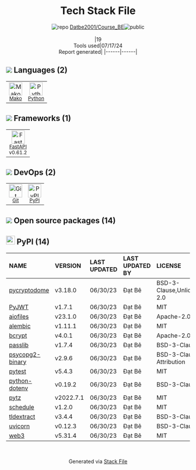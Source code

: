 <!--
&lt;--- Readme.md Snippet without images Start ---&gt;
## Tech Stack
Datbe2001/Course_BE is built on the following main stack:

- [Mako](https://github.com/zzzeek/mako) – Templating Languages & Extensions
- [Python](https://www.python.org) – Languages
- [FastAPI](https://fastapi.tiangolo.com/) – Microframeworks (Backend)

Full tech stack [here](/techstack.md)

&lt;--- Readme.md Snippet without images End ---&gt;

&lt;--- Readme.md Snippet with images Start ---&gt;
## Tech Stack
Datbe2001/Course_BE is built on the following main stack:

- <img width='25' height='25' src='https://img.stackshare.io/service/3583/default_43e3ee00dcc48a40f6fcba33551e4f5a99a10537.png' alt='Mako'/> [Mako](https://github.com/zzzeek/mako) – Templating Languages & Extensions
- <img width='25' height='25' src='https://img.stackshare.io/service/993/pUBY5pVj.png' alt='Python'/> [Python](https://www.python.org) – Languages
- <img width='25' height='25' src='https://img.stackshare.io/service/25014/default_f6ff39141b468e832d1bc59fc98a060df604d44d.png' alt='FastAPI'/> [FastAPI](https://fastapi.tiangolo.com/) – Microframeworks (Backend)

Full tech stack [here](/techstack.md)

&lt;--- Readme.md Snippet with images End ---&gt;
-->
<div align="center">

# Tech Stack File
![](https://img.stackshare.io/repo.svg "repo") [Datbe2001/Course_BE](https://github.com/Datbe2001/Course_BE)![](https://img.stackshare.io/public_badge.svg "public")
<br/><br/>
|19<br/>Tools used|07/17/24 <br/>Report generated|
|------|------|
</div>

## <img src='https://img.stackshare.io/languages.svg'/> Languages (2)
<table><tr>
  <td align='center'>
  <img width='36' height='36' src='https://img.stackshare.io/service/3583/default_43e3ee00dcc48a40f6fcba33551e4f5a99a10537.png' alt='Mako'>
  <br>
  <sub><a href="https://github.com/zzzeek/mako">Mako</a></sub>
  <br>
  <sub></sub>
</td>

<td align='center'>
  <img width='36' height='36' src='https://img.stackshare.io/service/993/pUBY5pVj.png' alt='Python'>
  <br>
  <sub><a href="https://www.python.org">Python</a></sub>
  <br>
  <sub></sub>
</td>

</tr>
</table>

## <img src='https://img.stackshare.io/frameworks.svg'/> Frameworks (1)
<table><tr>
  <td align='center'>
  <img width='36' height='36' src='https://img.stackshare.io/service/25014/default_f6ff39141b468e832d1bc59fc98a060df604d44d.png' alt='FastAPI'>
  <br>
  <sub><a href="https://fastapi.tiangolo.com/">FastAPI</a></sub>
  <br>
  <sub>v0.61.2</sub>
</td>

</tr>
</table>

## <img src='https://img.stackshare.io/devops.svg'/> DevOps (2)
<table><tr>
  <td align='center'>
  <img width='36' height='36' src='https://img.stackshare.io/service/1046/git.png' alt='Git'>
  <br>
  <sub><a href="http://git-scm.com/">Git</a></sub>
  <br>
  <sub></sub>
</td>

<td align='center'>
  <img width='36' height='36' src='https://img.stackshare.io/service/12572/-RIWgodF_400x400.jpg' alt='PyPI'>
  <br>
  <sub><a href="https://pypi.org/">PyPI</a></sub>
  <br>
  <sub></sub>
</td>

</tr>
</table>


## <img src='https://img.stackshare.io/group.svg' /> Open source packages (14)</h2>

## <img width='24' height='24' src='https://img.stackshare.io/service/12572/-RIWgodF_400x400.jpg'/> PyPI (14)

|NAME|VERSION|LAST UPDATED|LAST UPDATED BY|LICENSE|VULNERABILITIES|
|:------|:------|:------|:------|:------|:------|
|[pycryptodome](https://pypi.org/project/pycryptodome)|v3.18.0|06/30/23|Đạt Bê |BSD-3-Clause,Unlicense,Apache-2.0|[CVE-2023-52323](https://github.com/advisories/GHSA-j225-cvw7-qrx7) (Moderate)|
|[PyJWT](https://pypi.org/project/PyJWT)|v1.7.1|06/30/23|Đạt Bê |MIT|N/A|
|[aiofiles](https://pypi.org/project/aiofiles)|v23.1.0|06/30/23|Đạt Bê |Apache-2.0|N/A|
|[alembic](https://pypi.org/project/alembic)|v1.11.1|06/30/23|Đạt Bê |MIT|N/A|
|[bcrypt](https://pypi.org/project/bcrypt)|v4.0.1|06/30/23|Đạt Bê |Apache-2.0|N/A|
|[passlib](https://pypi.org/project/passlib)|v1.7.4|06/30/23|Đạt Bê |BSD-3-Clause|N/A|
|[psycopg2-binary](https://pypi.org/project/psycopg2-binary)|v2.9.6|06/30/23|Đạt Bê |BSD-3-Clause-Attribution|N/A|
|[pytest](https://pypi.org/project/pytest)|v5.4.3|06/30/23|Đạt Bê |MIT|N/A|
|[python-dotenv](https://pypi.org/project/python-dotenv)|v0.19.2|06/30/23|Đạt Bê |BSD-3-Clause|N/A|
|[pytz](https://pypi.org/project/pytz)|v2022.7.1|06/30/23|Đạt Bê |MIT|N/A|
|[schedule](https://pypi.org/project/schedule)|v1.2.0|06/30/23|Đạt Bê |MIT|N/A|
|[tldextract](https://pypi.org/project/tldextract)|v3.4.4|06/30/23|Đạt Bê |BSD-3-Clause|N/A|
|[uvicorn](https://pypi.org/project/uvicorn)|v0.12.3|06/30/23|Đạt Bê |BSD-3-Clause|N/A|
|[web3](https://pypi.org/project/web3)|v5.31.4|06/30/23|Đạt Bê |MIT|N/A|

<br/>
<div align='center'>

Generated via [Stack File](https://github.com/marketplace/stack-file)
